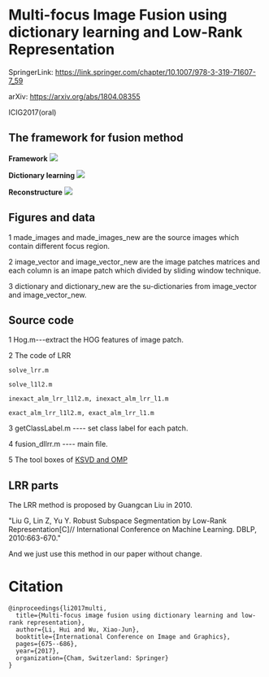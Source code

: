 # Multi-focus Image Fusion using dictionary learning and Low-Rank Representation

SpringerLink: https://link.springer.com/chapter/10.1007/978-3-319-71607-7_59

arXiv: https://arxiv.org/abs/1804.08355

ICIG2017(oral)

## The framework for fusion method
<b>Framework</b>
![](https://github.com/hli1221/imagefusion_dllrr/blob/master/framework/framework_dllrr.png)

<b>Dictionary learning</b>
![](https://github.com/hli1221/imagefusion_dllrr/blob/master/framework/dictionary_learning.png)

<b>Reconstructure</b>
![](https://github.com/hli1221/imagefusion_dllrr/blob/master/framework/reconstructure.png)

## Figures and data
1 made_images and made_images_new are the source images which contain different focus region.

2 image_vector and image_vector_new are the image patches matrices and each column is an imape patch which divided by sliding window technique.

3 dictionary and dictionary_new are the su-dictionaries from image_vector and image_vector_new.


## Source code
1 Hog.m---extract the HOG features of image patch.

2 The code of LRR

	solve_lrr.m

	solve_l1l2.m

	inexact_alm_lrr_l1l2.m, inexact_alm_lrr_l1.m

	exact_alm_lrr_l1l2.m, exact_alm_lrr_l1.m
	

3 getClassLabel.m ---- set class label for each patch.

4 fusion_dllrr.m ---- main file.

5 The tool boxes of [KSVD and OMP](https://github.com/hli1221/imagefusion_dllrr/tree/master/KSVD_OMP)

## LRR parts
The LRR method is proposed by Guangcan Liu in 2010.

"Liu G, Lin Z, Yu Y. Robust Subspace Segmentation by Low-Rank Representation[C]// International Conference on Machine Learning. DBLP, 2010:663-670."

And we just use this method in our paper without change.


# Citation

```
@inproceedings{li2017multi,
  title={Multi-focus image fusion using dictionary learning and low-rank representation},
  author={Li, Hui and Wu, Xiao-Jun},
  booktitle={International Conference on Image and Graphics},
  pages={675--686},
  year={2017},
  organization={Cham, Switzerland: Springer}
}
```

